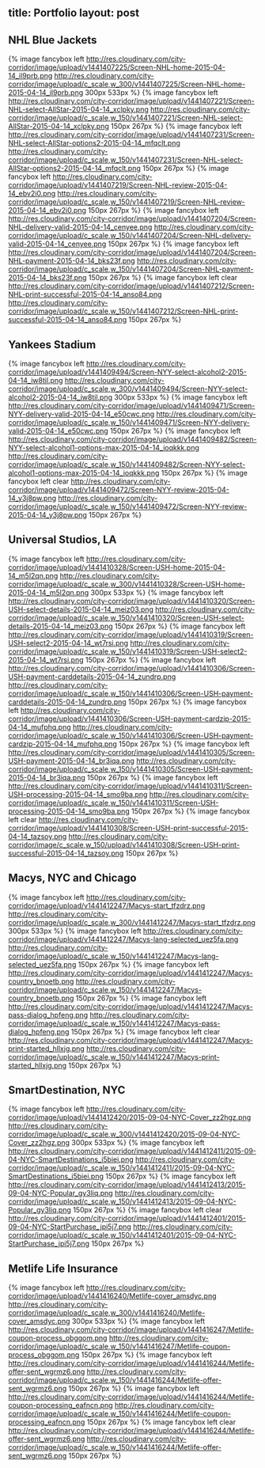 title: Portfolio
layout: post
---

## NHL Blue Jackets

{% image fancybox left http://res.cloudinary.com/city-corridor/image/upload/v1441407225/Screen-NHL-home-2015-04-14_il9prb.png http://res.cloudinary.com/city-corridor/image/upload/c_scale,w_300/v1441407225/Screen-NHL-home-2015-04-14_il9prb.png 300px 533px %}
{% image fancybox left http://res.cloudinary.com/city-corridor/image/upload/v1441407221/Screen-NHL-select-AllStar-2015-04-14_xclpky.png http://res.cloudinary.com/city-corridor/image/upload/c_scale,w_150/v1441407221/Screen-NHL-select-AllStar-2015-04-14_xclpky.png 150px 267px %}
{% image fancybox left http://res.cloudinary.com/city-corridor/image/upload/v1441407231/Screen-NHL-select-AllStar-options2-2015-04-14_mfqclt.png http://res.cloudinary.com/city-corridor/image/upload/c_scale,w_150/v1441407231/Screen-NHL-select-AllStar-options2-2015-04-14_mfqclt.png 150px 267px %}
{% image fancybox left http://res.cloudinary.com/city-corridor/image/upload/v1441407219/Screen-NHL-review-2015-04-14_ebv2i0.png http://res.cloudinary.com/city-corridor/image/upload/c_scale,w_150/v1441407219/Screen-NHL-review-2015-04-14_ebv2i0.png 150px 267px %}
{% image fancybox left http://res.cloudinary.com/city-corridor/image/upload/v1441407204/Screen-NHL-delivery-valid-2015-04-14_cenyee.png http://res.cloudinary.com/city-corridor/image/upload/c_scale,w_150/v1441407204/Screen-NHL-delivery-valid-2015-04-14_cenyee.png 150px 267px %}
{% image fancybox left http://res.cloudinary.com/city-corridor/image/upload/v1441407204/Screen-NHL-payment-2015-04-14_bks23f.png http://res.cloudinary.com/city-corridor/image/upload/c_scale,w_150/v1441407204/Screen-NHL-payment-2015-04-14_bks23f.png 150px 267px %}
{% image fancybox left clear http://res.cloudinary.com/city-corridor/image/upload/v1441407212/Screen-NHL-print-successful-2015-04-14_anso84.png http://res.cloudinary.com/city-corridor/image/upload/c_scale,w_150/v1441407212/Screen-NHL-print-successful-2015-04-14_anso84.png 150px 267px %}

## Yankees Stadium

{% image fancybox left http://res.cloudinary.com/city-corridor/image/upload/v1441409494/Screen-NYY-select-alcohol2-2015-04-14_iw8til.png http://res.cloudinary.com/city-corridor/image/upload/c_scale,w_300/v1441409494/Screen-NYY-select-alcohol2-2015-04-14_iw8til.png 300px 533px %}
{% image fancybox left http://res.cloudinary.com/city-corridor/image/upload/v1441409471/Screen-NYY-delivery-valid-2015-04-14_e50cwc.png http://res.cloudinary.com/city-corridor/image/upload/c_scale,w_150/v1441409471/Screen-NYY-delivery-valid-2015-04-14_e50cwc.png 150px 267px %}
{% image fancybox left http://res.cloudinary.com/city-corridor/image/upload/v1441409482/Screen-NYY-select-alcohol1-options-max-2015-04-14_ioqkkk.png http://res.cloudinary.com/city-corridor/image/upload/c_scale,w_150/v1441409482/Screen-NYY-select-alcohol1-options-max-2015-04-14_ioqkkk.png 150px 267px %}
{% image fancybox left clear http://res.cloudinary.com/city-corridor/image/upload/v1441409472/Screen-NYY-review-2015-04-14_y3j8pw.png http://res.cloudinary.com/city-corridor/image/upload/c_scale,w_150/v1441409472/Screen-NYY-review-2015-04-14_y3j8pw.png 150px 267px %}

## Universal Studios, LA

{% image fancybox left http://res.cloudinary.com/city-corridor/image/upload/v1441410328/Screen-USH-home-2015-04-14_m5l2qn.png http://res.cloudinary.com/city-corridor/image/upload/c_scale,w_300/v1441410328/Screen-USH-home-2015-04-14_m5l2qn.png 300px 533px %}
{% image fancybox left http://res.cloudinary.com/city-corridor/image/upload/v1441410320/Screen-USH-select-details-2015-04-14_meiz03.png http://res.cloudinary.com/city-corridor/image/upload/c_scale,w_150/v1441410320/Screen-USH-select-details-2015-04-14_meiz03.png 150px 267px %}
{% image fancybox left http://res.cloudinary.com/city-corridor/image/upload/v1441410319/Screen-USH-select2-2015-04-14_wt7rsi.png http://res.cloudinary.com/city-corridor/image/upload/c_scale,w_150/v1441410319/Screen-USH-select2-2015-04-14_wt7rsi.png 150px 267px %}
{% image fancybox left http://res.cloudinary.com/city-corridor/image/upload/v1441410306/Screen-USH-payment-carddetails-2015-04-14_zundrp.png http://res.cloudinary.com/city-corridor/image/upload/c_scale,w_150/v1441410306/Screen-USH-payment-carddetails-2015-04-14_zundrp.png 150px 267px %}
{% image fancybox left http://res.cloudinary.com/city-corridor/image/upload/v1441410306/Screen-USH-payment-cardzip-2015-04-14_mufphq.png http://res.cloudinary.com/city-corridor/image/upload/c_scale,w_150/v1441410306/Screen-USH-payment-cardzip-2015-04-14_mufphq.png 150px 267px %}
{% image fancybox left http://res.cloudinary.com/city-corridor/image/upload/v1441410305/Screen-USH-payment-2015-04-14_br3iqa.png http://res.cloudinary.com/city-corridor/image/upload/c_scale,w_150/v1441410305/Screen-USH-payment-2015-04-14_br3iqa.png 150px 267px %}
{% image fancybox left http://res.cloudinary.com/city-corridor/image/upload/v1441410311/Screen-USH-processing-2015-04-14_smo9ba.png http://res.cloudinary.com/city-corridor/image/upload/c_scale,w_150/v1441410311/Screen-USH-processing-2015-04-14_smo9ba.png 150px 267px %}
{% image fancybox left clear http://res.cloudinary.com/city-corridor/image/upload/v1441410308/Screen-USH-print-successful-2015-04-14_tazsoy.png http://res.cloudinary.com/city-corridor/image/c_scale,w_150/upload/v1441410308/Screen-USH-print-successful-2015-04-14_tazsoy.png 150px 267px %}

## Macys, NYC and Chicago

{% image fancybox left http://res.cloudinary.com/city-corridor/image/upload/v1441412247/Macys-start_tfzdrz.png http://res.cloudinary.com/city-corridor/image/upload/c_scale,w_300/v1441412247/Macys-start_tfzdrz.png 300px 533px %}
{% image fancybox left http://res.cloudinary.com/city-corridor/image/upload/v1441412247/Macys-lang-selected_uez5fa.png http://res.cloudinary.com/city-corridor/image/upload/c_scale,w_150/v1441412247/Macys-lang-selected_uez5fa.png 150px 267px %}
{% image fancybox left http://res.cloudinary.com/city-corridor/image/upload/v1441412247/Macys-country_bnoetb.png http://res.cloudinary.com/city-corridor/image/upload/c_scale,w_150/v1441412247/Macys-country_bnoetb.png 150px 267px %}
{% image fancybox left http://res.cloudinary.com/city-corridor/image/upload/v1441412247/Macys-pass-dialog_hpfeng.png http://res.cloudinary.com/city-corridor/image/upload/c_scale,w_150/v1441412247/Macys-pass-dialog_hpfeng.png 150px 267px %}
{% image fancybox left clear http://res.cloudinary.com/city-corridor/image/upload/v1441412247/Macys-print-started_hllxjg.png http://res.cloudinary.com/city-corridor/image/upload/c_scale,w_150/v1441412247/Macys-print-started_hllxjg.png 150px 267px %}


## SmartDestination, NYC
{% image fancybox left http://res.cloudinary.com/city-corridor/image/upload/v1441412420/2015-09-04-NYC-Cover_zz2hgz.png http://res.cloudinary.com/city-corridor/image/upload/c_scale,w_300/v1441412420/2015-09-04-NYC-Cover_zz2hgz.png 300px 533px %}
{% image fancybox left http://res.cloudinary.com/city-corridor/image/upload/v1441412411/2015-09-04-NYC-SmartDestinations_i5biei.png http://res.cloudinary.com/city-corridor/image/upload/c_scale,w_150/v1441412411/2015-09-04-NYC-SmartDestinations_i5biei.png 150px 267px %}
{% image fancybox left http://res.cloudinary.com/city-corridor/image/upload/v1441412413/2015-09-04-NYC-Popular_gy3liq.png http://res.cloudinary.com/city-corridor/image/upload/c_scale,w_150/v1441412413/2015-09-04-NYC-Popular_gy3liq.png 150px 267px %}
{% image fancybox left clear http://res.cloudinary.com/city-corridor/image/upload/v1441412401/2015-09-04-NYC-StartPurchase_jpi5j7.png http://res.cloudinary.com/city-corridor/image/upload/c_scale,w_150/v1441412401/2015-09-04-NYC-StartPurchase_jpi5j7.png 150px 267px %}

## Metlife Life Insurance
{% image fancybox left http://res.cloudinary.com/city-corridor/image/upload/v1441416240/Metlife-cover_amsdyc.png http://res.cloudinary.com/city-corridor/image/upload/c_scale,w_300/v1441416240/Metlife-cover_amsdyc.png 300px 533px %}
{% image fancybox left http://res.cloudinary.com/city-corridor/image/upload/v1441416247/Metlife-coupon-process_obggom.png http://res.cloudinary.com/city-corridor/image/upload/c_scale,w_150/v1441416247/Metlife-coupon-process_obggom.png 150px 267px %}
{% image fancybox left http://res.cloudinary.com/city-corridor/image/upload/v1441416244/Metlife-offer-sent_wgrmz6.png http://res.cloudinary.com/city-corridor/image/upload/c_scale,w_150/v1441416244/Metlife-offer-sent_wgrmz6.png 150px 267px %}
{% image fancybox left http://res.cloudinary.com/city-corridor/image/upload/v1441416244/Metlife-coupon-processing_eafncn.png http://res.cloudinary.com/city-corridor/image/upload/c_scale,w_150/v1441416244/Metlife-coupon-processing_eafncn.png 150px 267px %}
{% image fancybox left clear http://res.cloudinary.com/city-corridor/image/upload/v1441416244/Metlife-offer-sent_wgrmz6.png http://res.cloudinary.com/city-corridor/image/upload/c_scale,w_150/v1441416244/Metlife-offer-sent_wgrmz6.png 150px 267px %}